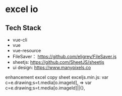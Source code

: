 # excel io
## Tech Stack
- vue-cli
- vue
- vue-resource
- FileSaver： https://github.com/eligrey/FileSaver.js
- sheetjs: https://github.com/SheetJS/sheetjs
- ui design: https://www.manypixels.co
  
enhancement excel copy sheet
exceljs.min.js: var c=e.drawing;s=t.media[o.imageId],  => var c=e.drawing;s=t.media[o.imageId]||{},
